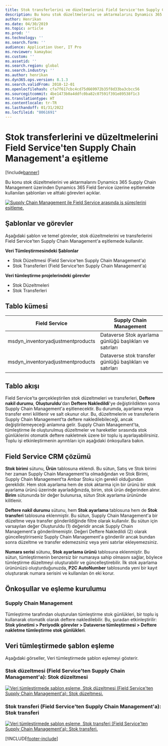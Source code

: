 ```yaml
---
title: Stok transferlerini ve düzeltmelerini Field Service'ten Supply Chain Management'a eşitleme
description: Bu konu stok düzeltmelerini ve aktarmalarını Dynamics 365 Supply Chain Management üzerinden Dynamics 365 Field Service üzerine eşitlemekte kullanılan şablonları ve alttaki görevleri açıklar.
author: Henrikan
ms.date: 04/30/2019
ms.topic: article
ms.prod: ''
ms.technology: ''
ms.search.form: ''
audience: Application User, IT Pro
ms.reviewer: kamaybac
ms.custom: ''
ms.assetid: ''
ms.search.region: global
ms.search.industry: ''
ms.author: henrikan
ms.dyn365.ops.version: 8.1.3
ms.search.validFrom: 2018-12-01
ms.openlocfilehash: cfa7f617cbc4cd75d669972b35f8d33ba3cbcc56
ms.sourcegitcommit: 4be1473b0a4ddfc0ba82c07591f391e89538f1c3
ms.translationtype: HT
ms.contentlocale: tr-TR
ms.lasthandoff: 01/31/2022
ms.locfileid: "8061691"
---
```

# <a name="synchronize-inventory-transfers-and-adjustments-from-field-service-to-supply-chain-management"></a>Stok transferlerini ve düzeltmelerini Field Service'ten Supply Chain Management'a eşitleme

[!include[banner](../includes/banner.md)]



Bu konu stok düzeltmelerini ve aktarmalarını Dynamics 365 Supply Chain Management üzerinden Dynamics 365 Field Service üzerine eşitlemekte kullanılan şablonları ve alttaki görevleri açıklar.

[![Supply Chain Management ile Field Service arasında iş süreçlerini eşitleme.](./media/FSTransAdjOW.png)](./media/FSTransAdjOW.png)

## <a name="templates-and-tasks"></a>Şablonlar ve görevler
Aşağıdaki şablon ve temel görevler, stok düzeltmelerini ve transferlerini Field Service'ten Supply Chain Management'a eşitlemede kullanılır.

**Veri Tümleştirmesindeki Şablonlar**
- Stok Düzeltmesi (Field Service'ten Supply Chain Management'a)
- Stok Transferleri (Field Service'ten Supply Chain Management'a)

**Veri tümleştirme projelerindeki görevler**
- Stok Düzeltmeleri
- Stok Transferleri

## <a name="table-set"></a>Tablo kümesi
| Field Service                     | Supply Chain Management                          |
|-----------------------------------|----------------------------------------------------|
| msdyn_inventoryadjustmentproducts | Dataverse Stok ayarlama günlüğü başlıkları ve satırları |
| msdyn_inventoryadjustmentproducts | Dataverse stok transfer günlüğü başlıkları ve satırları   |

## <a name="table-flow"></a>Tablo akışı
Field Service'ta gerçekleştirilen stok düzeltmeleri ve transferleri, **Deftere nakil durumu**, **Oluşturuldu**'dan **Deftere Nakledildi**'ye değiştirildikten sonra Supply Chain Management'a eşitlenecektir. Bu durumda, ayarlama veya transfer emri kilitlenir ve salt okunur olur. Bu, düzeltmelerin ve transferlerin Supply Chain Management'ta deftere nakledilebileceği, ancak değiştirilemeyeceği anlamına gelir. Supply Chain Management'ta, tümleştirme ile oluşturulmuş düzeltmeler ve hareketler sırasında stok günlüklerini otomatik deftere nakletmek üzere bir toplu iş ayarlayabilirsiniz. Toplu işi etkinleştirmenin ayrıntıları için aşağıdaki önkoşullara bakın.

## <a name="field-service-crm-solution"></a>Field Service CRM çözümü 
**Stok birimi** sütunu, **Ürün** tablosuna eklendi. Bu sütun, Satış ve Stok birimi her zaman Supply Chain Management'ta olmadığından ve Stok Birimi, Supply Chain Management'ta Ambar Stoku için gerekli olduğundan gereklidir.
Hem stok ayarlama hem de stok aktarma için bir ürünü bir stok ayarlama ürünü üzerinde ayarladığınızda, birim, stok ürün değerinden alınır. **Birim** sütununda bir değer bulunursa, sütun Stok ayarlama ürününde kilitlenir.

**Deftere nakil durumu** sütunu, hem **Stok ayarlama** tablosuna hem de **Stok transferi** tablosuna eklenmiştir. Bu sütun, Supply Chain Management'a bir düzeltme veya transfer gönderildiğinde filtre olarak kullanılır. Bu sütun için varsayılan değer Oluşturuldu (1) değeridir ancak Supply Chain Management'a gönderilmemiştir. Değeri Deftere Nakledildi (2) olarak güncelleştirirseniz Supply Chain Management'a gönderilir ancak bundan sonra düzeltme ve transfer edemezsiniz veya yeni satırlar ekleyemezsiniz.

**Numara serisi** sütunu, **Stok ayarlama ürünü** tablosuna eklenmiştir. Bu sütun, tümleştirmenin benzersiz bir numaraya sahip olmasını sağlar, böylece tümleştirme düzeltmeyi oluşturabilir ve güncelleştirebilir. İlk stok ayarlama ürününüzü oluşturduğunuzda, **P2C AutoNumber** tablosunda yeni bir kayıt oluşturarak numara serisini ve kullanılan ön eki korur.

## <a name="prerequisites-and-mapping-setup"></a>Önkoşullar ve eşleme kurulumu

### <a name="supply-chain-management"></a>Supply Chain Management
Tümleştirme tarafından oluşturulan tümleştirme stok günlükleri, bir toplu iş kullanarak otomatik olarak deftere nakledilebilir. Bu, şuradan etkinleştirilir: **Stok yönetimi > Periyodik görevler > Dataverse tümleştirmesi > Deftere nakletme tümleştirme stok günlükleri**.

## <a name="template-mapping-in-data-integration"></a>Veri tümleştirmede şablon eşleme

Aşağıdaki görseller, Veri tümleştirmede şablon eşlemeyi gösterir.

### <a name="inventory-adjustment-field-service-to-supply-chain-management-inventory-adjustment"></a>Stok düzeltmesi (Field Service'ten Supply Chain Management'a): Stok düzeltmesi

[![Veri tümleştirmede şablon eşleme, Stok düzeltmesi (Field Service'ten Supply Chain Management'a): Stok düzeltmesi.](./media/FSAdj1.png)](./media/FSAdj1.png)


### <a name="inventory-transfer-field-service-to-supply-chain-management-inventory-transfer"></a>Stok transferi (Field Service'ten Supply Chain Management'a): Stok transferi

[![Veri tümleştirmede şablon eşleme, Stok transferi (Field Service'ten Supply Chain Management'a): Stok transferi.](./media/FSTrans1.png)](./media/FSTrans1.png)


[!INCLUDE[footer-include](../../includes/footer-banner.md)]